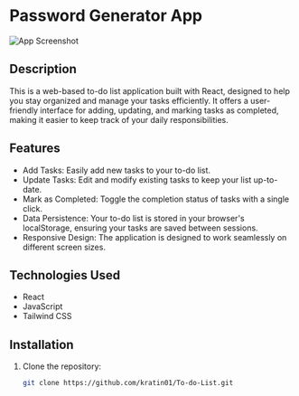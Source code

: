# Password Generator App

![App Screenshot](screenshot.png)

## Description

This is a web-based to-do list application built with React, designed to help you stay organized and manage your tasks efficiently. It offers a user-friendly interface for adding, updating, and marking tasks as completed, making it easier to keep track of your daily responsibilities.

## Features

- Add Tasks: Easily add new tasks to your to-do list.
- Update Tasks: Edit and modify existing tasks to keep your list up-to-date.
- Mark as Completed: Toggle the completion status of tasks with a single click.
- Data Persistence: Your to-do list is stored in your browser's localStorage, ensuring your tasks are saved between sessions.
- Responsive Design: The application is designed to work seamlessly on different screen sizes.


## Technologies Used

- React
- JavaScript
- Tailwind CSS


## Installation

1. Clone the repository:

   ```bash
   git clone https://github.com/kratin01/To-do-List.git
